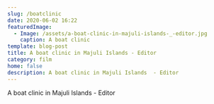 ```yaml
---
slug: /boatclinic
date: 2020-06-02 16:22
featuredImage:
  - Image: /assets/a-boat-clinic-in-majuli-islands-_-editor.jpg
    caption: A boat clinic
template: blog-post
title: A boat clinic in Majuli Islands - Editor
category: film
home: false
description: A boat clinic in Majuli Islands  - Editor
---
```

A boat clinic in Majuli Islands  - Editor